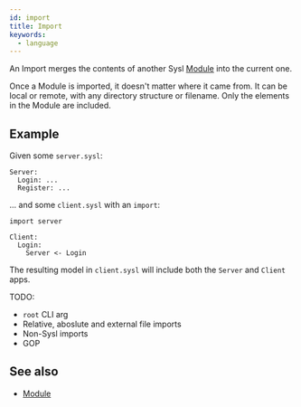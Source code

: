 ```yaml
---
id: import
title: Import
keywords:
  - language
---
```


An Import merges the contents of another Sysl [Module](./module.md) into the current one.

Once a Module is imported, it doesn't matter where it came from. It can be local or remote, with any directory structure or filename. Only the elements in the Module are included.

## Example

Given some `server.sysl`:

```
Server:
  Login: ...
  Register: ...
```

... and some `client.sysl` with an `import`:

```
import server

Client:
  Login:
    Server <- Login
```

The resulting model in `client.sysl` will include both the `Server` and `Client` apps.

TODO:

- `root` CLI arg
- Relative, aboslute and external file imports
- Non-Sysl imports
- GOP

## See also

- [Module](./module.md)
